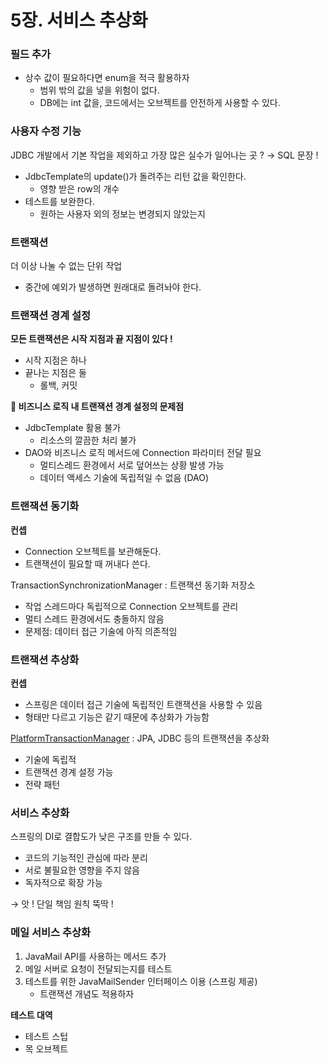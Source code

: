 # 5장. 서비스 추상화
### 필드 추가

- 상수 값이 필요하다면 enum을 적극 활용하자
    - 범위 밖의 값을 넣을 위험이 없다.
    - DB에는 int 값을, 코드에서는 오브젝트를 안전하게 사용할 수 있다.
    

### 사용자 수정 기능

JDBC 개발에서 기본 작업을 제외하고 가장 많은 실수가 일어나는 곳 ? → SQL 문장 !

- JdbcTemplate의 update()가 돌려주는 리턴 값을 확인한다.
    - 영향 받은 row의 개수
- 테스트를 보완한다.
    - 원하는 사용자 외의 정보는 변경되지 않았는지

### 트랜잭션

더 이상 나눌 수 없는 단위 작업

- 중간에 예외가 발생하면 원래대로 돌려놔야 한다.

### 트랜잭션 경계 설정

**모든 트랜잭션은 시작 지점과 끝 지점이 있다 !**

- 시작 지점은 하나
- 끝나는 지점은 둘
    - 롤백, 커밋

**🤔 비즈니스 로직 내 트랜잭션 경계 설정의 문제점**

- JdbcTemplate 활용 불가
    - 리소스의 깔끔한 처리 불가
- DAO와 비즈니스 로직 메서드에 Connection 파라미터 전달 필요
    - 멀티스레드 환경에서 서로 덮어쓰는 상황 발생 가능
    - 데이터 액세스 기술에 독립적일 수 없음 (DAO)

### 트랜잭션 동기화

**컨셉**

- Connection 오브젝트를 보관해둔다.
- 트랜잭션이 필요할 때 꺼내다 쓴다.

TransactionSynchronizationManager : 트랜잭션 동기화 저장소

- 작업 스레드마다 독립적으로 Connection 오브젝트를 관리
- 멀티 스레드 환경에서도 충돌하지 않음
- 문제점: 데이터 접근 기술에 아직 의존적임

### 트랜잭션 추상화

**컨셉**

- 스프링은 데이터 접근 기술에 독립적인 트랜잭션을 사용할 수 있음
- 형태만 다르고 기능은 같기 때문에 추상화가 가능함

[PlatformTransactionManager](https://docs.spring.io/spring-framework/reference/data-access/transaction/strategies.html) : JPA, JDBC 등의 트랜잭션을 추상화

- 기술에 독립적
- 트랜잭션 경계 설정 가능
- 전략 패턴

### 서비스 추상화

스프링의 DI로 결합도가 낮은 구조를 만들 수 있다.

- 코드의 기능적인 관심에 따라 분리
- 서로 불필요한 영향을 주지 않음
- 독자적으로 확장 가능

→ 앗 ! 단일 책임 원칙 뚝딱 !

### 메일 서비스 추상화

1. JavaMail API를 사용하는 메서드 추가
2. 메일 서버로 요청이 전달되는지를 테스트
3. 테스트를 위한 JavaMailSender 인터페이스 이용 (스프링 제공)
    - 트랜잭션 개념도 적용하자

**테스트 대역**

- 테스트 스텁
- 목 오브젝트
